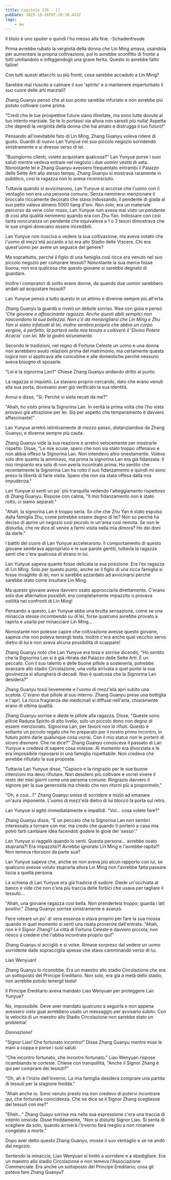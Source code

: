 ```yaml
---
title: Capitolo 128 - []
pubDate: 2025-10-16T07:28:18.433Z
tags:
    - mw
---
```



Il titolo è uno spoiler e quindi l'ho messo alla fine.
-Schadenfreude


Prima avrebbe rubato la verginità della donna che Lin Ming amava, usandola per aumentare la propria coltivazione, poi lo avrebbe sconfitto di fronte a tutti umiliandolo e infliggendogli una grave ferita. Questo lo avrebbe fatto fallire!


Con tutti questi attacchi su più fronti, cosa sarebbe accaduto a Lin Ming?


Sarebbe mai riuscito a calmare il suo 'spirito' e a mantenere imperturbato il suo cuore delle arti marziali?


Zhang Guanyu pensò che al suo posto sarebbe infuriato e non avrebbe più potuto coltivare come prima.


"Credi che le tue prospettive future siano illimitate, ma sono tutte dovute al tuo intento marziale. Se te lo portassi via allora non saresti più nulla! Aspetta che depredi la verginità della donna che hai amato e distrugga il tuo futuro!"


Pensando all'inevitabile fato di Lin Ming, Zhang Guanyu voleva ridere di gusto. Guardò di nuovo Lan Yunyue nel suo piccolo negozio sorridendo sinistramente e si diresse verso di lei.


"Buongiorno clienti, volete acquistare qualcosa?" Lan Yunyue porse i suoi saluti mentre vedeva entrare nel negozio i due uomini vestiti di seta. Nonostante lei e Zhang Guanyu avessero frequentato entrambi il Palazzo delle Sette Arti allo stesso tempo, Zhang Guanyu si mostrava raramente in pubblico, così la ragazza non lo aveva riconosciuto.


Tuttavia quando si avvicinarono, Lan Yunyue si accorse che l'uomo con il ventaglio non era una persona comune. Senza nemmeno menzionare il broccato riccamente decorato che stava indossando, il pendente di giada al suo petto valeva almeno 5000 liang d'oro. Non solo, era un materiale percorso da vene color rosso, Lan Yunyue non aveva mai visto un pendente di così alta qualità nemmeno quando era con Zhu Yan. Indossare con così tanta noncuranza un pendente che equivaleva a 1 o 2 tesori dimostrava che le sue origini dovevano essere incredibili.


Lan Yunyue non riusciva a vedere la sua coltivazione, ma aveva notato che l'uomo di mezz'età accanto a lui era allo Stadio delle Viscere. Chi era quest'uomo per avere un seguace del genere?


Ma soprattutto, perché il figlio di una famiglia così ricca era venuto nel suo piccolo negozio per comprare tessuti? Nonostante la sua merce fosse buona, non era qualcosa che questo giovane si sarebbe degnato di guardare.


Inoltre i compratori di solito erano donne, da quando due uomini sarebbero andati ad acquistare tessuti?


Lan Yunyue pensò a tutto questo in un attimo e divenne sempre più all'erta.


Zhang Guanyu la guardò e rivelò un debole sorriso. Rise con gioia e pensò <em>'Che giovane e affascinante ragazza. Anche questi abiti semplici non nascondono la sua bellezza. Non c'è da meravigliarsi che Lin Ming e Zhu Yan si siano infatuati di lei, inoltre sembra proprio che abbia un corpo vergine, è perfetto, la porterò nella mia tenuta e coltiverò il 'Divino Potere Acacia' con lei. Me la godrò sicuramente.</em>


Secondo le tradizioni, nel regno di Fortuna Celeste un uomo e una donna non avrebbero avuto relazioni prima del matrimonio, ma certamente questa logica non si applicava alle concubine e alle domestiche perché nessuno aveva bisogno di sposarle.


"Lei è la signorina Lan?" Chiese Zhang Guanyu andando dritto al punto.


La ragazza si inquietò. La stavano proprio cercando, dato che erano venuti alla sua porta, dovevano aver già verificato la sua identità.


Annuì e disse, "Sì. Perché vi siete recati da me?"


"Ahah, ho visto prima la Signorina Lan. In verità la prima volta che l'ho vista provavo già attrazione per lei. Sia per aspetto che temperamento è davvero affascinante!"


Lan Yunyue arretrò istintivamente di mezzo passo, distanziandosi da Zhang Guanyu, e divenne sempre più cauta.


Zhang Guanyu vide la sua reazione e arretrò velocemente per mostrarle rispetto. Disse, "Le mie scuse, spero che non sia stato troppo offensivo e non abbia offeso la Signorina Lan. Non intendevo altro onestamente.
Volevo solo dire quanto la ammiravo, ma prima la signorina Lan era già fidanzata. Il mio rimpianto era solo di non averla incontrato prima.
Ho sentito che recentemente la Signorina Lan ha rotto il suo fidanzamento e quindi mi sono preso la libertà di farle visita. Spero che non sia stata offesa dalla mia impudenza."


Lan Yunyue si sentì un po' più tranquilla vedendo l'atteggiamento rispettoso di Zhang Guanyu. Rispose con calma, "Il mio fidanzamento non è stato rotto, ci siamo separati."


"Ahah, la signorina Lan è troppo seria. So che che Zhu Yan è stato espulso dalla famiglia Zhu, come potrebbe essere degno di lei? Non so perché ha deciso di aprire un negozio così piccolo in un'area così remota. Se non le disturba, che ne dice di venire a farmi visita nella mia dimora? Ho dei doni da darle."


I battiti del cuore di Lan Yunyue accelerarono. Il comportamento di questo giovane sembrava appropriato e le sue parole gentili, tuttavia la ragazza sentì che c'era qualcosa di strano in lui.


Lan Yunyue sapeva quanto fosse delicata la sua posizione. Era l'ex ragazza di Lin Ming. Solo per questo punto, anche se il figlio di una ricca famiglia si fosse invaghito di lei, non si sarebbe azzardato ad avvicinarsi perché sarebbe stato come insultare Lin Ming.


Ma questo giovane aveva davvero osato approcciarla direttamente. C'erano solo due alternative possibili; era completamente impazzito o provava ostilità nei confronti di Lin Ming!


Pensando a questo, Lan Yunyue ebbe una brutta sensazione, come se una minaccia stesse incombendo su di lei, forse qualcuno avrebbe provato a rapirla e usarla per minacciare Lin Ming...


Nonostante non potesse capire che coltivazione avesse questo giovane, sapeva che non poteva tenergli testa. Inoltre c'era anche quel vecchio servo dietro di lui e non aveva alcuna possibilità di scappare!


Zhang Guanyu notò che Lan Yunyue era tesa e sorrise dicendo, "Ho sentito che la Signorina Lan si è già ritirata dal Palazzo delle Sette Arti. È un peccato. Con il suo talento e delle buone pillole a sostenerla, potrebbe avanzare allo stadio Circolazione, una volta arrivata a quel punto la sua giovinezza si allungherà di decadi. Non è qualcosa che la Signorina Lan desidera?"


Zhang Guanyu tossì lievemente e l'uomo di mezz'età apri subito una scatola. C'erano due pillole al suo interno. Zhang Guanyu prese una bottiglia e l'aprì.
La ricca fragranza dei medicinali si diffuse nell'aria, chiaramente erano di ottima qualità.


Zhang Guanyu sorrise e diede le pillole alla ragazza. Disse, "Queste sono pillole Raduna Spirito di alto livello, solo un piccolo dono non degno di essere menzionato. Signorina Lan, per favore non lo rifiuti. Questo è soltanto un piccolo regalo che ho preparato per il nostro primo incontro, in futuro potrò darle qualunque cosa vorrai. Con il mio status non le porterò di sicuro disonore. Che ne dice?" Zhang Guanyu conosceva il passato di Lan Yunyue e credeva di sapere cosa volesse.
Al momento era divorziata e le era impossibile risposarsi in una famiglia rispettabile. Non credeva che avrebbe rifiutato la sua proposta.


Tuttavia Lan Yunyue disse, "Capisco e la ringrazio per le sue buone intenzioni ma devo rifiutare. Non desidero più coltivare e vorrei vivere il resto dei miei giorni come una persona comune. Ringrazio davvero il signore per la sua generosità ma chiedo che non ritorni più a propormelo."


"Oh, è così...?" Zhang Guanyu smise di sorridere e iniziò ad emanare un'aura imponente. L'uomo di mezz'età dietro di lui bloccò la porta sul retro.


Lan Yunyue si agitò immediatamente e impallidì. "Voi... cosa volete fare?"


Zhang Guanyu disse, "È un peccato che la Signorina Lan non sembri interessata a tornare con me, ma credo che quando ti porterò a casa mia potrò farti cambiare idea facendoti godere le gioie del 'sesso'."


Lan Yunyue si raggelò quando lo sentì. Questa persona... avrebbe osato stuprarla?! Era impazzito?! Avrebbe ignorato Lin Ming e l'avrebbe rapita?! Non temeva ritorsioni da parte sua?


Lan Yunyue sapeva che, anche se non aveva più alcun rapporto con lui, se qualcuno avesse voluto stuprarla allora Lin Ming non l'avrebbe fatta passare liscia a quella persona.


La schiena di Lan Yunyue era già fradicia di sudore. Diede un'occhiata al banco e vide che non c'era più traccia delle forbici che usava per tagliare il tessuto...


"Ahah, una giovane ragazza così bella. Non prendertela troppo; guarda i lati positivi."
Zhang Guanyu sorrise sinistramente e avanzò.


Fece roteare un po' di vera essenza e stava proprio per fare la sua mossa quando in quel momento si sentì una risata provenire dall'entrata. "Ahah, non è il Signor Zhang? La città di Fortuna Celeste è davvero piccola; non riesco a credere che l'abbia incontrata proprio qui!"


Zhang Guanyu si accigliò e si volse. Rimase sorpreso dal vedere un uomo sorridente dalle sopracciglia spesse che stava camminando verso di lui.


Liao Wenyuan!


Zhang Guanyu lo riconobbe. Era un maestro allo stadio Circolazione che era un sottoposto del Principe Ereditario. Non solo, era già a metà dello stadio, non avrebbe potuto tenergli testa!


Il Principe Ereditario aveva mandato Liao Wenyuan per proteggere Lan Yunyue?


No, impossibile. Deve aver mandato qualcuno a seguirla e non appena avessero visto guai avrebbero usato un messaggio per avvisarlo subito.
Con la velocità di un maestro allo Stadio Circolazione non sarebbe stato un problema!


<em>Dannazione!</em>


"Signor Liao! Che fortunato incontro!" Disse Zhang Guanyu mentre mise le mani a coppa e porse i suoi saluti.


"Che incontro fortunato, che incontro fortunato." Liao Wenyuan rispose ricambiando le cortesie. Chiese con tranquillità, "Anche il Signor Zhang è qui per comprare dei tessuti?"


"Oh, ah è l'inizio dell'inverno. La mia famiglia desidera comprare una partita di tessuti per la stagione fredda."


"Ahah anche io. Sono venuto presto ma non credevo di potervi incontrare qui, che fortunata coincidenza. Che ne dice se il Signor Zhang scegliesse dei tessuti con me?"


"Eheh..." Zhang Guayu sorrise ma nella sua espressione c'era una traccia di intento omicida. Disse freddamente, "Non si disturbi Signor Liao. Si senta di scegliere da solo, quando arriverà l'inverno farà meglio a non rimanere congelato a morte."


Dopo aver detto questo Zhang Guanyu, mosse il suo ventaglio e se ne andò dal negozio.


Sentendo la minaccia, Liao Wenyuan si limitò a sorridere e a sbadigliare. Era un maestro allo stadio Circolazione e non temeva l'Associazione Commerciale. Era anche un sottoposto del Principe Ereditario; cosa gli poteva fare Zhang Guanyu?




